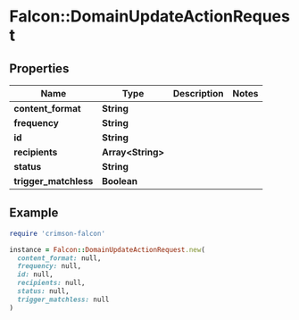 # Falcon::DomainUpdateActionRequest

## Properties

| Name | Type | Description | Notes |
| ---- | ---- | ----------- | ----- |
| **content_format** | **String** |  |  |
| **frequency** | **String** |  |  |
| **id** | **String** |  |  |
| **recipients** | **Array&lt;String&gt;** |  |  |
| **status** | **String** |  |  |
| **trigger_matchless** | **Boolean** |  |  |

## Example

```ruby
require 'crimson-falcon'

instance = Falcon::DomainUpdateActionRequest.new(
  content_format: null,
  frequency: null,
  id: null,
  recipients: null,
  status: null,
  trigger_matchless: null
)
```

